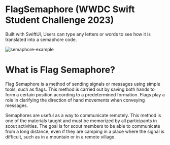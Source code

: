# FlagSemaphore (WWDC Swift Student Challenge 2023)
Built with SwiftUI, Users can type any letters or words to see how it is translated into a semaphore code.

![semaphore-example](https://user-images.githubusercontent.com/65802394/233253725-5d1d85aa-5617-4e81-9b67-3b7da0e289d8.gif)

# What is Flag Semaphore?

Flag Semaphore is a method of sending signals or messages using simple tools, such as flags. This method is carried out by saving both hands to form a certain position according to a predetermined formation. Flags play a role in clarifying the direction of hand movements when conveying messages.

Semaphores are useful as a way to communicate remotely. This method is one of the materials taught and must be memorized by all participants in scout activities. The goal is for scout members to be able to communicate from a long distance, even if they are camping in a place where the signal is difficult, such as in a mountain or in a remote village.

